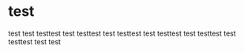 # test
test test testtest test testtest test testtest test testtest test testtest test testtest test test
